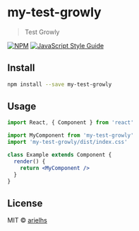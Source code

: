 # my-test-growly

> Test Growly

[![NPM](https://img.shields.io/npm/v/my-test-growly.svg)](https://www.npmjs.com/package/my-test-growly) [![JavaScript Style Guide](https://img.shields.io/badge/code_style-standard-brightgreen.svg)](https://standardjs.com)

## Install

```bash
npm install --save my-test-growly
```

## Usage

```jsx
import React, { Component } from 'react'

import MyComponent from 'my-test-growly'
import 'my-test-growly/dist/index.css'

class Example extends Component {
  render() {
    return <MyComponent />
  }
}
```

## License

MIT © [arielhs](https://github.com/arielhs)
